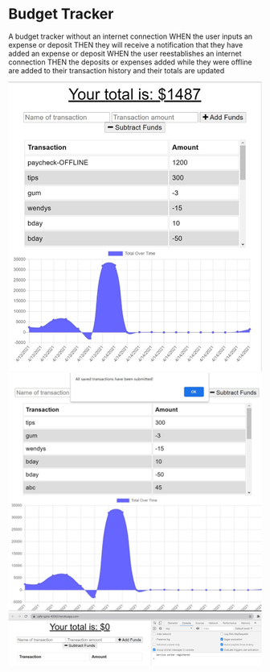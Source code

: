 # Budget Tracker

A budget tracker without an internet connection
WHEN the user inputs an expense or deposit
THEN they will receive a notification that they have added an expense or deposit
WHEN the user reestablishes an internet connection
THEN the deposits or expenses added while they were offline are added to their transaction history and their totals are updated

![Test Image 1](public\assets\budgetSS.jpg)
![Test Image 1](public\assets\budgetSS2.jpg)
![Test Image 1](public\assets\serviceworkerss.jpg)